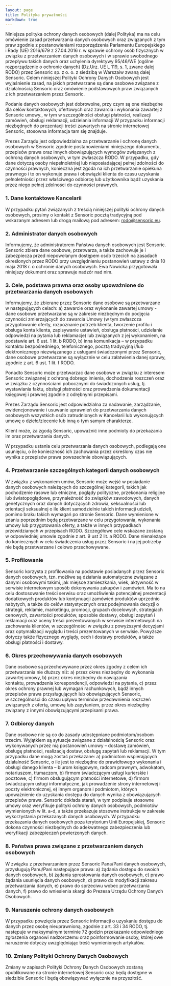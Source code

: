 ```yaml
--- 
layout: page
title: Polityka prywatności
markdown: true
---
```


Niniejsza polityka ochrony danych osobowych (dalej Polityka) ma na celu omówienie zasad przetwarzania danych osobowych oraz związanych z tym praw zgodnie z postanowieniami rozporządzenia Parlamentu Europejskiego i Rady (UE) 2016/679 z 27.04.2016 r. w sprawie ochrony osób fizycznych w związku z przetwarzaniem danych osobowych i w sprawie swobodnego przepływu takich danych oraz uchylenia dyrektywy 95/46/WE (ogólne rozporządzenie o ochronie danych) (Dz.Urz. UE L 119, s. 1, zwane dalej RODO) przez Sensoric sp. z o. o. z siedzibą w Warszaiw zwaną dalej Sensoric.
Celem niniejszej Polityki Ochrony Danych Osobowych jest wyjaśnienie zasad, na jakich przetwarzane są dane osobowe związane z działalnością Sensoric oraz omówienie podstawowych praw związanych z ich przetwarzaniem przez Sensoric.

Podanie danych osobowych jest dobrowolne, przy czym są one niezbędne dla celów kontaktowych, ofertowych oraz zawarcia i wykonania zawartej z Sensoric umowy., w tym w szczególności obsługi płatności, realizacji zamówień, obsługi reklamacji, udzielania informacji W przypadku informacji niezbędnych do prezentacji treści zawartych na stronie internetowej Sensoric, stosowna informacja tam się znajduje.

Prezes Zarządu jest odpowiedzialna za przetwarzanie i ochronę danych osobowych w Sensoric zgodnie postanowieniami niniejszego dokumentu, przepisów prawa oraz innych obowiązujących wymogów związanych z ochroną danych osobowych, w tym zwłaszcza RODO.
W przypadku, gdy dane dotyczą osoby niepełnoletniej lub nieposiadającej pełnej zdolności do czynności prawnych, konieczna jest zgoda na ich przetwarzanie opiekuna prawnego i to on wykonuje prawa i obowiązki klienta do czasu uzyskania pełnoletniości przez właściwego odbiorcę lub użytkownika bądź uzyskania przez niego pełnej zdolności do czynności prawnych.

### 1. Dane kontaktowe Kancelarii

W przypadku pytań związanych z treścią niniejszej polityki ochrony danych osobowych, prosimy o kontakt z Sensoric pocztą tradycyjną pod wskazanym adresem lub drogą mailową pod adresem: rodo@sensoric.eu.

### 2. Administrator danych osobowych

Informujemy, że administratorem Państwa danych osobowych jest Sensoric. Sensoric zbiera dane osobowe, przetwarza, a także zachowuje je i zabezpiecza przed niepowołanym dostępem osób trzecich na zasadach określonych przez RODO przy uwzględnieniu postanowień ustawy z dnia 10 maja 2018 r. o ochronie danych osobowych. Ewa Nowicka przygotowała niniejszy dokument oraz sprawuje nadzór nad nim. 

### 3. Cele, podstawa prawna oraz osoby upoważnione do przetwarzania danych osobowych

Informujemy, że zbierane przez Sensoric dane osobowe są przetwarzane w następujących celach:
a) zawarcie oraz wykonanie zawartej umowy - dane osobowe przetwarzane są w zakresie niezbędnym do podjęcia czynności zmierzających do zawarcia Umowy (w tym zwłaszcza przygotowanie oferty, rozpoznanie potrzeb klienta, tworzenie profilu i obsługa konta klienta, zapisywanie ustawień, obsługa płatności, udzielanie odpowiedzi na pytania lub reklamacje) lub związanych z jej wykonaniem, na podstawie art. 6 ust. 1 lit. b RODO,
b) inna komunikacja – w przypadku kontaktu bezpośredniego, telefonicznego, pocztą tradycyjną i/lub elektronicznego niezwiązanego z usługami świadczonymi przez Sensoric, dane osobowe przetwarzane są wyłącznie w celu załatwienia danej sprawy, zgodnie z art. 6 ust. 1 lit. f RODO.

Ponadto Sensoric może przetwarzać dane osobowe w związku z interesem Sensoric związanej z ochroną dobrego imienia, dochodzenia roszczeń oraz w związku z czynnościami pobocznymi do świadczonych usług, tj. wystawiania faktu, obsługi płatności oraz prowadzenia dokumentacji księgowej i prawnej zgodnie z odrębnymi przepisami.

Prezes Zarządu Sensoric jest odpowiedzialna za nadawanie, zarządzanie, ewidencjonowanie i usuwanie uprawnień do przetwarzania danych osobowych wszystkich osób zatrudnionych w Kancelarii lub wykonujących umowę o dzieło/zlecenie lub inną o tym samym charakterze.

Klient może, za zgodą Sensoric, upoważnić inne podmioty do przekazania im oraz przetwarzania danych.

W przypadku ustania celu przetwarzania danych osobowych, podlegają one usunięciu, o ile konieczność ich zachowania przez określony czas nie wynika z przepisów prawa powszechnie obowiązujących.

### 4. Przetwarzanie szczególnych kategorii danych osobowych 

W związku z wykonaniem umów, Sensoric może wejść w posiadanie danych osobowych należących do szczególnej kategorii, takich jak pochodzenie rasowe lub etniczne, poglądy polityczne, przekonania religijne lub światopoglądowe, przynależność do związków zawodowych, danych genetycznych oraz danych dotyczących zdrowia, seksualności lub orientacji seksualnej o ile klient samodzielnie takich informacji udzieli, pomimo braku takich wymagań po stronie Sensoric. Dane wymienione w zdaniu poprzednim będą przetwarzane w celu przygotowania, wykonania umowy lub przygotowania oferty, a także w innych przypadkach przewidzianych w przepisach RODO. Szczegółowe cele wskazane zostaną w odpowiedniej umowie zgodnie z art. 9 ust 2 lit. a RODO. Dane nienależące do koniecznych w celu świadczenia usług przez Sensoric i na jej potrzeby nie będą przetwarzane i celowo przechowywane.

### 5. Profilowanie

Sensoric korzysta z profilowania na podstawie posiadanych przez Sensoric danych osobowych, tzn. możliwe są działania automatyczne związane z danymi osobowymi takimi, jak miejsce zamieszkania, wiek, aktywność w serwisie internetowym sposób dokonywania zakupów i zamówień. Ma to na celu dostosowanie treści serwisu oraz umożliwienia potencjalnej prezentacji dodatkowych produktów lub kontynuacji zamówień produktów uprzednio nabytych, a także do celów statystycznych oraz podejmowania decyzji o strategii, reklamie, marketingu, promocji, grupach docelowych, strategiach cenowych, zawartości produktów, sposobie dostawy, obsługi zapytań i reklamacji oraz oceny treści prezentowanych w serwisie internetowych na zachowania klientów, w szczególności w związku z powyższymi decyzjami oraz optymalizacji wyglądu i treści prezentowanych w serwisie. Powyższe dotyczy także fizycznego wyglądy, cech i dostawy produktów, a także obsługi płatności i dostawy.

### 6. Okres przechowywania danych osobowych

Dane osobowe są przechowywane przez okres zgodny z celem ich przetwarzania nie dłuższy niż:
a) przez okres niezbędny do wykonania zawartej umowy,
b) przez okres niezbędny do nawiązania kontaktu, prowadzenia korespondencji, odpowiedzi na pytania,
c) przez okres ochrony prawnej lub wymagań rachunkowych, bądź innych przepisów prawa przysługujących lub obowiązujących Sensoric, w szczególności do czasu upływu terminów przedawnienia roszczeń związanych z ofertą, umową lub zapytaniem, przez okres niezbędny związany z innymi obowiązującymi przepisami prawa.

### 7. Odbiorcy danych

Dane osobowe nie są co do zasady udostępniane podmiotom/osobom trzecim. Wyjątkiem są sytuacje związane z działalnością Sensoric oraz wykonywanych przez nią postanowień umowy – dostawę zamówień, obsługę płatności, realizację dostaw, obsługę zapytań lub reklamacji. W tym przypadku dane mogą zostać przekazane:
a) podmiotom wspierających działalność Sensoric, o ile jest to niezbędne do prawidłowego wykonania i obsługi danego klienta – biurom księgowym, radcom prawnym, adwokatom, notariuszom, tłumaczom,
b) firmom świadczącym usługi kurierskie i pocztowe,
c) firmom obsługującym płatności internetowe,
d) firmom świadczącym usługi informatyczne, jak prowadzenie strony internetowej i poczty elektronicznej,
e) innym organom i podmiotom, których upoważnienie do uzyskania dostępu do danych wynika z obowiązujących przepisów prawa. 
Sensoric dokłada starań, w tym podpisuje stosowne umowy oraz weryfikuje polityki ochrony danych osobowych, podmiotów wymienionych w lit. a-d, a także przekazuje stosowne instrukcje w zakresie wykorzystania przekazanych danych osobowych.
W przypadku przekazania danych osobowych poza terytorium Unii Europejskiej, Sensoric dokona czynności niezbędnych do adekwatnego zabezpieczenia lub weryfikacji zabezpieczeń powierzonych danych.

### 8. Państwa prawa związane z przetwarzaniem danych osobowych

W związku z przetwarzaniem przez Sensoric Pana/Pani danych osobowych, przysługują Panu/Pani następujące prawa:
a) żądania dostępu do swoich danych osobowych,
b) żądania sprostowania danych osobowych,
c) prawo żądania usunięcia danych osobowych,
d) prawo do modyfikacji zakresu przetwarzania danych,
e) prawo do sprzeciwu wobec przetwarzania danych,
f) prawo do wniesienia skargi do Prezesa Urzędu Ochrony Danych Osobowych.

### 9. Naruszenie ochrony danych osobowych

W przypadku powzięcia przez Sensoric informacji o uzyskaniu dostępu do danych przez osobę nieuprawnioną, zgodnie z art. 33 i 34 RODO, tj. następuje w maksymalnym terminie 72 godzin przekazanie odpowiedniego zgłoszenia organowi nadzorczemu oraz poinformowanie osoby, której owe naruszenie dotyczy uwzględniając treść wymienionych artykułów.


### 10. Zmiany Polityki Ochrony Danych Osobowych

Zmiany w zapisach Polityki Ochrony Danych Osobowych zostaną opublikowane na stronie internetowej Sensoric oraz będą dostępne w siedzibie Sensoric i będą obowiązywać wyłącznie na przyszłość.
